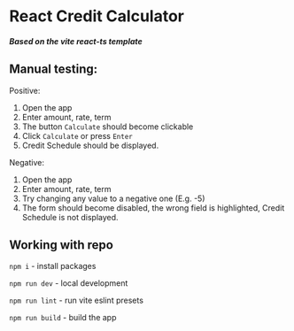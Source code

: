 # React Credit Calculator
#### *Based on the vite react-ts template*


## Manual testing:

Positive:
1. Open the app
2. Enter amount, rate, term
3. The button `Calculate` should become clickable
4. Click `Calculate` or press `Enter`
5. Credit Schedule should be displayed.

Negative:
1. Open the app
2. Enter amount, rate, term
3. Try changing any value to a negative one (E.g. -5)
4. The form should become disabled, the wrong field is highlighted, Credit Schedule is not displayed.


## Working with repo
`npm i` - install packages

`npm run dev` - local development

`npm run lint` - run vite eslint presets

`npm run build` - build the app
